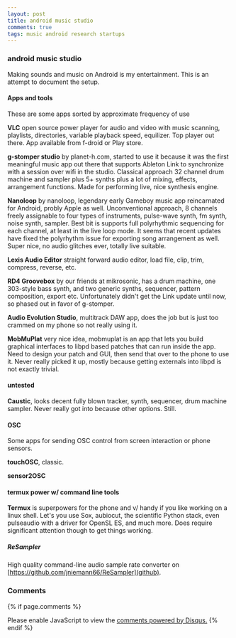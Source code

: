 ```yaml
---
layout: post
title: android music studio
comments: true
tags: music android research startups
---
```


### android music studio

Making sounds and music on Android is my entertainment. This is an
attempt to document the setup.

#### Apps and tools

These are some apps sorted by approximate frequency of use

**VLC** open source power player for audio and video with music
scanning, playlists, directories, variable playback speed,
equilizer. Top player out there. App available from f-droid or Play
store.

**g-stomper studio** by planet-h.com, started to use it because it was
the first meaningful music app out there that supports Ableton Link to
synchronize with a session over wifi in the studio. Classical approach
32 channel drum machine and sampler plus 5+ synths plus a lot of
mixing, effects, arrangement functions. Made for performing live, nice
synthesis engine.

**Nanoloop** by nanoloop, legendary early Gameboy music app
reincarnated for Android, probly Apple as well. Unconventional
approach, 8 channels freely assignable to four types of instruments,
pulse-wave synth, fm synth, noise synth, sampler. Best bit is supports
full polyrhythmic sequencing for each channel, at least in the live
loop mode. It seems that recent updates have fixed the polyrhythm
issue for exporting song arrangement as well. Super nice, no audio
glitches ever, totally live suitable.

**Lexis Audio Editor** straight forward audio editor, load file, clip,
trim, compress, reverse, etc.

**RD4 Groovebox** by our friends at mikrosonic, has a drum machine,
one 303-style bass synth, and two generic synths, sequencer, pattern
composition, export etc. Unfortunately didn't get the Link update
until now, so phased out in favor of g-stomper.

**Audio Evolution Studio**, multitrack DAW app, does the job but is
just too crammed on my phone so not really using it.

**MobMuPlat** very nice idea, mobmuplat is an app that lets you build
graphical interfaces to libpd based patches that can run inside the
app. Need to design your patch and GUI, then send that over to the
phone to use it. Never really picked it up, mostly because getting
externals into libpd is not exactly trivial.

#### untested

**Caustic**, looks decent fully blown tracker, synth, sequencer, drum
machine sampler. Never really got into because other options. Still.

#### OSC

Some apps for sending OSC control from screen interaction or phone sensors.

**touchOSC**, classic.

**sensor2OSC**

#### termux power w/ command line tools

**Termux** is superpowers for the phone and v/ handy if you like
working on a linux shell. Let's you use Sox, aubiocut, the scientific
Python stack, even pulseaudio with a driver for OpenSL ES, and much
more. Does require significant attention though to get things working.

##### ReSampler

High quality command-line audio sample rate converter on [https://github.com/jniemann66/ReSampler](github).

### Comments

{% if page.comments %}
<div id="disqus_thread"></div>
<script>

/**
*  RECOMMENDED CONFIGURATION VARIABLES: EDIT AND UNCOMMENT THE SECTION BELOW TO INSERT DYNAMIC VALUES FROM YOUR PLATFORM OR CMS.
*  LEARN WHY DEFINING THESE VARIABLES IS IMPORTANT: https://disqus.com/admin/universalcode/#configuration-variables*/
/*
var disqus_config = function () {
this.page.url = PAGE_URL;  // Replace PAGE_URL with your page's canonical URL variable
this.page.identifier = PAGE_IDENTIFIER; // Replace PAGE_IDENTIFIER with your page's unique identifier variable
};
*/
(function() { // DON'T EDIT BELOW THIS LINE
var d = document, s = d.createElement('script');
s.src = '//x75.disqus.com/embed.js';
s.setAttribute('data-timestamp', +new Date());
(d.head || d.body).appendChild(s);
})();
</script>
<noscript>Please enable JavaScript to view the <a href="https://disqus.com/?ref_noscript">comments powered by Disqus.</a></noscript>
{% endif %}

